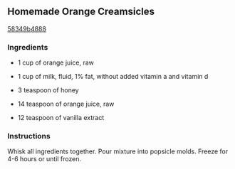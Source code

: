 ## Homemade Orange Creamsicles

[58349b4888](http://www.food.com/recipe/homemade-orange-creamsicles-504953)

### Ingredients

 - 1 cup of orange juice, raw

 - 1 cup of milk, fluid, 1% fat, without added vitamin a and vitamin d

 - 3 teaspoon of honey

 - 14 teaspoon of orange juice, raw

 - 12 teaspoon of vanilla extract

### Instructions

Whisk all ingredients together. Pour mixture into popsicle molds. Freeze for 4-6 hours or until frozen.